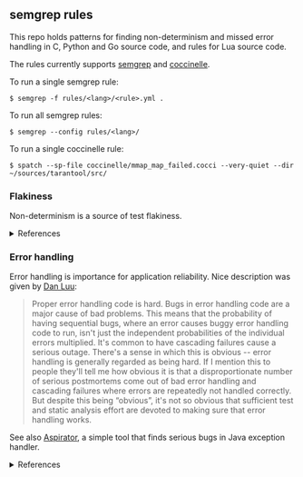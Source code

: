 ## semgrep rules

This repo holds patterns for finding non-determinism and missed error handling
in C, Python and Go source code, and rules for Lua source code.

The rules currently supports [semgrep](https://semgrep.dev/) and
[coccinelle](https://coccinelle.gitlabpages.inria.fr/website/).

To run a single semgrep rule:

```
$ semgrep -f rules/<lang>/<rule>.yml .
```

To run all semgrep rules:

```
$ semgrep --config rules/<lang>/
```

To run a single coccinelle rule:

```
$ spatch --sp-file coccinelle/mmap_map_failed.cocci --very-quiet --dir ~/sources/tarantool/src/
```

### Flakiness

Non-determinism is a source of test flakiness.

<details>
  <summary>References</summary>

- **An empirical analysis of flaky tests** - Qingzhou  Luo, Farah  Hariri, Lamyaa  Eloussi, Darko  Marinov
- **Empirical Analysis of Factors and their Effect on Test Flakiness - Practitioners’ Perceptions** - Azeem Ahmad, Ola Leifler, Kristian Sandahl
- **Root Causing Flaky Tests in a Large-Scale Industrial Setting** - Wing Lam, Patrice Godefroid, Suman Nath, Anirudh Santhiar, Suresh Thummalapenta
- **What is the Vocabulary of Flaky Tests?** - Gustavo Pinto, Breno Miranda, Supun Dissanayake, Marcelo d'Amorim, Christoph Treude, Antonia Bertolino
- **Eradicating Non-Determinism in Tests** - Martin Fowler

</details>

### Error handling

Error handling is importance for application reliability. Nice description was
given by [Dan Luu](https://danluu.com/postmortem-lessons/):

> Proper error handling code is hard. Bugs in error handling code are a major cause of bad problems. This means that the probability of having sequential bugs, where an error causes buggy error handling code to run, isn't just the independent probabilities of the individual errors multiplied. It's common to have cascading failures cause a serious outage. There's a sense in which this is obvious -- error handling is generally regarded as being hard. If I mention this to people they'll tell me how obvious it is that a disproportionate number of serious postmortems come out of bad error handling and cascading failures where errors are repeatedly not handled correctly. But despite this being “obvious”, it's not so obvious that sufficient test and static analysis effort are devoted to making sure that error handling works.

See also [Aspirator](https://github.com/diy1/aspirator), a simple tool that
finds serious bugs in Java exception handler.

<details>
  <summary>References</summary>

- **The Do's and Don'ts of Error Handling** - Joe Armstrong (GOTO 2018)
- **Finding Error-Handling Bugs in Systems Code Using Static Analysis** - Cindy Rubio-González, Ben Liblit
- **Simple Testing Can Prevent Most Critical Failures: An Analysis of Production Failures in Distributed Data-Intensive Systems** - Ding Yuan, Yu Luo, Xin Zhuang, Guilherme Renna Rodrigues, Xu Zhao, Yongle Zhang, Pranay U. Jain, and Michael Stumm, University of Toronto (USENIX)
- **Improving the Quality of Error-Handling Code in Systems Software using Function-Local Information** - Suman Saha

</details>

